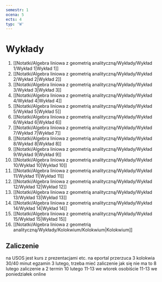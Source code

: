```yaml
---
semestr: 1
ocena: 5
ects: 4
typ: 'W'
---
```


# Wykłady
1. [[Notatki/Algebra liniowa z geometrią analityczną/Wykłady/Wykład 1/Wykład 1|Wykład 1]]
2. [[Notatki/Algebra liniowa z geometrią analityczną/Wykłady/Wykład 2/Wykład 2|Wykład 2]]
3. [[Notatki/Algebra liniowa z geometrią analityczną/Wykłady/Wykład 3/Wykład 3|Wykład 3]]
4. [[Notatki/Algebra liniowa z geometrią analityczną/Wykłady/Wykład 4/Wykład 4|Wykład 4]]
5. [[Notatki/Algebra liniowa z geometrią analityczną/Wykłady/Wykład 5/Wykład 5|Wykład 5]]
6. [[Notatki/Algebra liniowa z geometrią analityczną/Wykłady/Wykład 6/Wykład 6|Wykład 6]]
7. [[Notatki/Algebra liniowa z geometrią analityczną/Wykłady/Wykład 7/Wykład 7|Wykład 7]]
8. [[Notatki/Algebra liniowa z geometrią analityczną/Wykłady/Wykład 8/Wykład 8|Wykład 8]]
9. [[Notatki/Algebra liniowa z geometrią analityczną/Wykłady/Wykład 9/Wykład 9|Wykład 9]]
10. [[Notatki/Algebra liniowa z geometrią analityczną/Wykłady/Wykład 10/Wykład 10|Wykład 10]]
11. [[Notatki/Algebra liniowa z geometrią analityczną/Wykłady/Wykład 11/Wykład 11|Wykład 11]]
12. [[Notatki/Algebra liniowa z geometrią analityczną/Wykłady/Wykład 12/Wykład 12|Wykład 12]]
13. [[Notatki/Algebra liniowa z geometrią analityczną/Wykłady/Wykład 13/Wykład 13|Wykład 13]]
14. [[Notatki/Algebra liniowa z geometrią analityczną/Wykłady/Wykład 14/Wykład 14|Wykład 14]]
15. [[Notatki/Algebra liniowa z geometrią analityczną/Wykłady/Wykład 15/Wykład 15|Wykład 15]]
16. [[Notatki/Algebra liniowa z geometrią analityczną/Wykłady/Kolokwium/Kolokwium|Kolokwium]]

## Zaliczenie
na USOS jest kurs z prezentacjami etc. na eportal przerzuca
3 kolokwia 30/40 minut
egzamin 3 lutego, trzeba mieć zaliczenie jak się nie ma to 8 lutego zaliczenie a 2 termin 10 lutego
11-13 we wtorek osobiście
11-13 we poniedziałek online